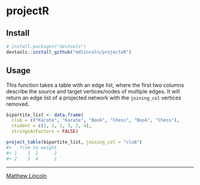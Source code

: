 projectR
========

## Install

```r
# install.packages("devtools")
devtools::install_github("mdlincoln/projectoR")
```

## Usage

This function takes a table with an edge list, where the first two columns
describe the source and target vertices/nodes of multiple edges. It will
return an edge list of a projected network with the `joining_col`
vertices removed.

```r
bipartite_list <- data.frame(
  club = c("Karate", "Karate", "Book", "Chess", "Book", "Chess"),
  student = c(1, 2, 1, 3, 2, 4),
  stringsAsFactors = FALSE)

project_table(bipartite_list, joining_col = "club")
#>   from to weight
#> 1    1  2      2
#> 2    3  4      1
```

---
[Matthew Lincoln](http://matthewlincoln.net)

